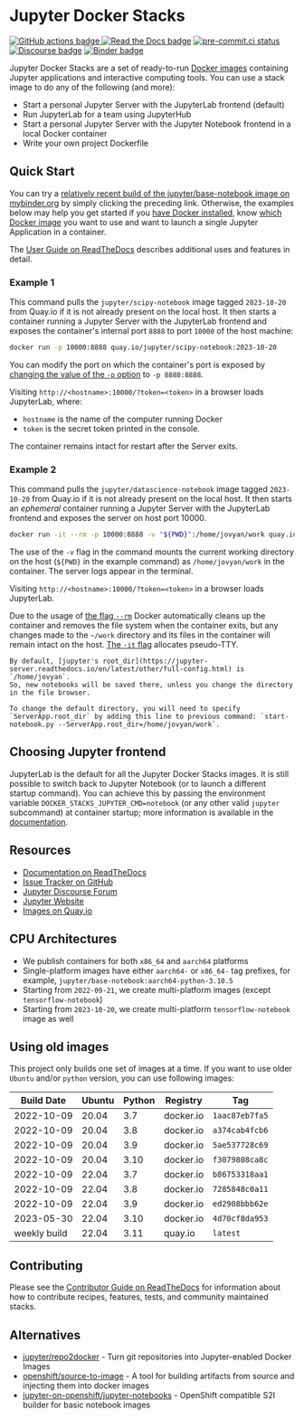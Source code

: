 # Jupyter Docker Stacks

[![GitHub actions badge](https://github.com/jupyter/docker-stacks/actions/workflows/docker.yml/badge.svg)
](https://github.com/jupyter/docker-stacks/actions/workflows/docker.yml?query=branch%3Amain "Docker images build status")
[![Read the Docs badge](https://img.shields.io/readthedocs/jupyter-docker-stacks.svg)](https://jupyter-docker-stacks.readthedocs.io/en/latest/ "Documentation build status")
[![pre-commit.ci status](https://results.pre-commit.ci/badge/github/jupyter/docker-stacks/main.svg)](https://results.pre-commit.ci/latest/github/jupyter/docker-stacks/main "pre-commit.ci build status")
[![Discourse badge](https://img.shields.io/discourse/users.svg?color=%23f37626&server=https%3A%2F%2Fdiscourse.jupyter.org)](https://discourse.jupyter.org/ "Jupyter Discourse Forum")
[![Binder badge](https://static.mybinder.org/badge_logo.svg)](https://mybinder.org/v2/gh/jupyter/docker-stacks/main?urlpath=lab/tree/README.ipynb "Launch a jupyter/base-notebook container on mybinder.org")

Jupyter Docker Stacks are a set of ready-to-run [Docker images](https://quay.io/organization/jupyter) containing Jupyter applications and interactive computing tools.
You can use a stack image to do any of the following (and more):

- Start a personal Jupyter Server with the JupyterLab frontend (default)
- Run JupyterLab for a team using JupyterHub
- Start a personal Jupyter Server with the Jupyter Notebook frontend in a local Docker container
- Write your own project Dockerfile

## Quick Start

You can try a [relatively recent build of the jupyter/base-notebook image on mybinder.org](https://mybinder.org/v2/gh/jupyter/docker-stacks/main?urlpath=lab/tree/README.ipynb)
by simply clicking the preceding link.
Otherwise, the examples below may help you get started if you [have Docker installed](https://docs.docker.com/get-docker/),
know [which Docker image](https://jupyter-docker-stacks.readthedocs.io/en/latest/using/selecting.html) you want to use
and want to launch a single Jupyter Application in a container.

The [User Guide on ReadTheDocs](https://jupyter-docker-stacks.readthedocs.io/en/latest/) describes additional uses and features in detail.

### Example 1

This command pulls the `jupyter/scipy-notebook` image tagged `2023-10-20` from Quay.io if it is not already present on the local host.
It then starts a container running a Jupyter Server with the JupyterLab frontend and exposes the container's internal port `8888` to port `10000` of the host machine:

```bash
docker run -p 10000:8888 quay.io/jupyter/scipy-notebook:2023-10-20
```

You can modify the port on which the container's port is exposed by [changing the value of the `-p` option](https://docs.docker.com/engine/reference/run/#expose-incoming-ports) to `-p 8888:8888`.

Visiting `http://<hostname>:10000/?token=<token>` in a browser loads JupyterLab,
where:

- `hostname` is the name of the computer running Docker
- `token` is the secret token printed in the console.

The container remains intact for restart after the Server exits.

### Example 2

This command pulls the `jupyter/datascience-notebook` image tagged `2023-10-20` from Quay.io if it is not already present on the local host.
It then starts an _ephemeral_ container running a Jupyter Server with the JupyterLab frontend and exposes the server on host port 10000.

```bash
docker run -it --rm -p 10000:8888 -v "${PWD}":/home/jovyan/work quay.io/jupyter/datascience-notebook:2023-10-20
```

The use of the `-v` flag in the command mounts the current working directory on the host (`${PWD}` in the example command) as `/home/jovyan/work` in the container.
The server logs appear in the terminal.

Visiting `http://<hostname>:10000/?token=<token>` in a browser loads JupyterLab.

Due to the usage of [the flag `--rm`](https://docs.docker.com/engine/reference/run/#clean-up---rm) Docker automatically cleans up the container and removes the file
system when the container exits, but any changes made to the `~/work` directory and its files in the container will remain intact on the host.
[The `-it` flag](https://docs.docker.com/engine/reference/commandline/run/#name) allocates pseudo-TTY.

```{note}
By default, [jupyter's root_dir](https://jupyter-server.readthedocs.io/en/latest/other/full-config.html) is `/home/jovyan`.
So, new notebooks will be saved there, unless you change the directory in the file browser.

To change the default directory, you will need to specify `ServerApp.root_dir` by adding this line to previous command: `start-notebook.py --ServerApp.root_dir=/home/jovyan/work`.
```

## Choosing Jupyter frontend

JupyterLab is the default for all the Jupyter Docker Stacks images.
It is still possible to switch back to Jupyter Notebook (or to launch a different startup command).
You can achieve this by passing the environment variable `DOCKER_STACKS_JUPYTER_CMD=notebook` (or any other valid `jupyter` subcommand) at container startup;
more information is available in the [documentation](https://jupyter-docker-stacks.readthedocs.io/en/latest/using/common.html#alternative-commands).

## Resources

- [Documentation on ReadTheDocs](https://jupyter-docker-stacks.readthedocs.io/en/latest/)
- [Issue Tracker on GitHub](https://github.com/jupyter/docker-stacks/issues)
- [Jupyter Discourse Forum](https://discourse.jupyter.org/)
- [Jupyter Website](https://jupyter.org)
- [Images on Quay.io](https://quay.io/organization/jupyter)

## CPU Architectures

- We publish containers for both `x86_64` and `aarch64` platforms
- Single-platform images have either `aarch64-` or `x86_64-` tag prefixes, for example, `jupyter/base-notebook:aarch64-python-3.10.5`
- Starting from `2022-09-21`, we create multi-platform images (except `tensorflow-notebook`)
- Starting from `2023-10-20`, we create multi-platform `tensorflow-notebook` image as well

## Using old images

This project only builds one set of images at a time.
If you want to use older `Ubuntu` and/or `python` version, you can use following images:

| Build Date   | Ubuntu | Python | Registry  | Tag            |
| ------------ | ------ | ------ | --------- | -------------- |
| 2022-10-09   | 20.04  | 3.7    | docker.io | `1aac87eb7fa5` |
| 2022-10-09   | 20.04  | 3.8    | docker.io | `a374cab4fcb6` |
| 2022-10-09   | 20.04  | 3.9    | docker.io | `5ae537728c69` |
| 2022-10-09   | 20.04  | 3.10   | docker.io | `f3079808ca8c` |
| 2022-10-09   | 22.04  | 3.7    | docker.io | `b86753318aa1` |
| 2022-10-09   | 22.04  | 3.8    | docker.io | `7285848c0a11` |
| 2022-10-09   | 22.04  | 3.9    | docker.io | `ed2908bbb62e` |
| 2023-05-30   | 22.04  | 3.10   | docker.io | `4d70cf8da953` |
| weekly build | 22.04  | 3.11   | quay.io   | `latest`       |

## Contributing

Please see the [Contributor Guide on ReadTheDocs](https://jupyter-docker-stacks.readthedocs.io/en/latest/)
for information about how to contribute recipes, features, tests, and community maintained stacks.

## Alternatives

- [jupyter/repo2docker](https://github.com/jupyterhub/repo2docker) -
  Turn git repositories into Jupyter-enabled Docker Images
- [openshift/source-to-image](https://github.com/openshift/source-to-image) -
  A tool for building artifacts from source and injecting them into docker images
- [jupyter-on-openshift/jupyter-notebooks](https://github.com/jupyter-on-openshift/jupyter-notebooks) -
  OpenShift compatible S2I builder for basic notebook images
